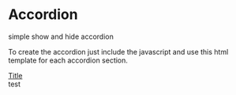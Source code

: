 # Accordion
simple show and hide accordion

To create the accordion just include the javascript and use this html template for each accordion section.

<div class="accordion">
    <a href="#">Title</a>
    <div class="content test2">test</div>
</div>
